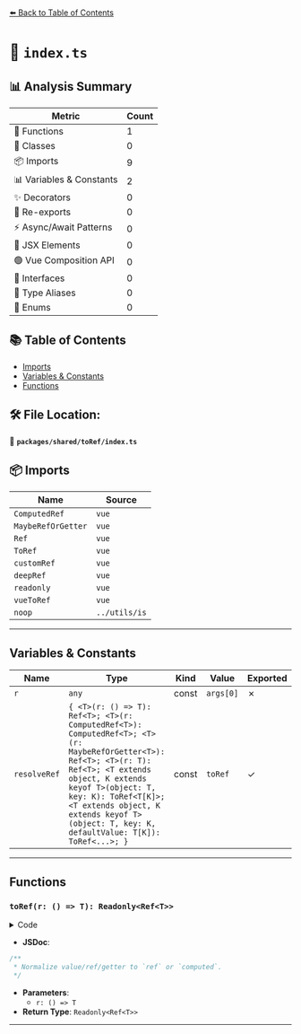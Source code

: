 [⬅️ Back to Table of Contents](../../../index.md)

# 📄 `index.ts`

## 📊 Analysis Summary

| Metric | Count |
|--------|-------|
| 🔧 Functions | 1 |
| 🧱 Classes | 0 |
| 📦 Imports | 9 |
| 📊 Variables & Constants | 2 |
| ✨ Decorators | 0 |
| 🔄 Re-exports | 0 |
| ⚡ Async/Await Patterns | 0 |
| 💠 JSX Elements | 0 |
| 🟢 Vue Composition API | 0 |
| 📐 Interfaces | 0 |
| 📑 Type Aliases | 0 |
| 🎯 Enums | 0 |

## 📚 Table of Contents

- [Imports](#imports)
- [Variables & Constants](#variables-constants)
- [Functions](#functions)

## 🛠️ File Location:
📂 **`packages/shared/toRef/index.ts`**

## 📦 Imports

| Name | Source |
|------|--------|
| `ComputedRef` | `vue` |
| `MaybeRefOrGetter` | `vue` |
| `Ref` | `vue` |
| `ToRef` | `vue` |
| `customRef` | `vue` |
| `deepRef` | `vue` |
| `readonly` | `vue` |
| `vueToRef` | `vue` |
| `noop` | `../utils/is` |


---

## Variables & Constants

| Name | Type | Kind | Value | Exported |
|------|------|------|-------|----------|
| `r` | `any` | const | `args[0]` | ✗ |
| `resolveRef` | `{ <T>(r: () => T): Ref<T>; <T>(r: ComputedRef<T>): ComputedRef<T>; <T>(r: MaybeRefOrGetter<T>): Ref<T>; <T>(r: T): Ref<T>; <T extends object, K extends keyof T>(object: T, key: K): ToRef<T[K]>; <T extends object, K extends keyof T>(object: T, key: K, defaultValue: T[K]): ToRef<...>; }` | const | `toRef` | ✓ |


---

## Functions

### `toRef(r: () => T): Readonly<Ref<T>>`

<details><summary>Code</summary>

```ts
export function toRef<T>(r: () => T): Readonly<Ref<T>>
```
</details>

- **JSDoc**:
```ts
/**
 * Normalize value/ref/getter to `ref` or `computed`.
 */
```

- **Parameters**:
  - `r: () => T`
- **Return Type**: `Readonly<Ref<T>>`

---